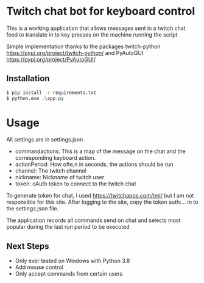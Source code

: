 # Twitch chat bot for keyboard control

This is a working application that allows messages sent in a twitch chat feed to translate in to key presses on the machine running the script

Simple implementation thanks to the packages twitch-python https://pypi.org/project/twitch-python/ and PyAutoGUI https://pypi.org/project/PyAutoGUI/

## Installation

```sh
$ pip install -r requirements.txt
$ python.exe .\app.py
```
# Usage

All settings are in settings.json

- commandactions: This is a map of the message on the chat and the corresponding keyboard action.
- actionPeriod: How ofte,n in seconds, the actions should be run
- channel: The twitch channel 
- nickname: Nickname of twitch user
- token: oAuth token to connect to the twitch chat

To generate token for chat, I used https://twitchapps.com/tmi/ but I am not responsible for this site. After logging to the site,  copy the token auth:... in to the settings.json file.

The application records all commands send on chat and selects most popular during the last run period to be executed
## Next Steps
- Only ever tested on Windows with Python 3.8
- Add mouse control
- Only accept commands from certain users
